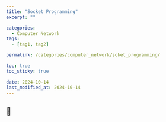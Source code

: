 ```yaml
---
title: "Socket Programming"
excerpt: ""

categories:
  - Computer Network
tags:
  - [tag1, tag2]

permalink: /categories/computer_network/soket_programming/

toc: true
toc_sticky: true

date: 2024-10-14
last_modified_at: 2024-10-14
---
```


## 🦥 
